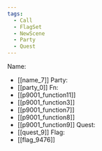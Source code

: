 ```yaml
---
tags:
  - Call
  - FlagSet
  - NewScene
  - Party
  - Quest
---
```

Name:
- [[name_7]]
Party:
- [[party_0]]
Fn:
- [[p9001_function11]]
- [[p9001_function3]]
- [[p9001_function7]]
- [[p9001_function8]]
- [[p9001_function9]]
Quest:
- [[quest_9]]
Flag:
- [[flag_9476]]
